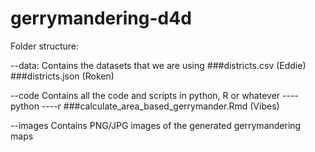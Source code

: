 # gerrymandering-d4d

Folder structure:

--data:
Contains the datasets that we are using
  ###districts.csv    (Eddie)
  ###districts.json   (Roken)
  
--code
   Contains all the code and scripts in python, R or whatever
   ----python
   ----r
       ###calculate_area_based_gerrymander.Rmd (Vibes)

--images
Contains PNG/JPG images of the generated gerrymandering maps
